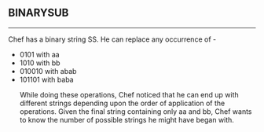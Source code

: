 <h2> BINARYSUB </h2><hr><div><p>Chef has a binary string SS. He can replace any occurrence of -
<ul>
<li>0101 with aa</li>
<li>1010 with bb</li>
<li>010010 with abab</li>
<li>101101 with baba</li>
</p>
<p>While doing these operations, Chef noticed that he can end up with different strings depending upon the order of application of the operations. Given the final string containing only aa and bb, Chef wants to know the number of possible strings he might have began with.</p>

